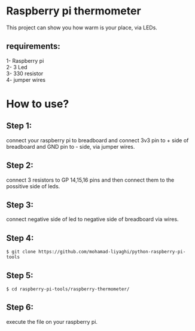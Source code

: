 # Raspberry pi thermometer
This project can show you how warm is your place, via LEDs.
## requirements:
1- Raspberry pi <br>
2- 3 Led  <br>
3- 330 resistor  <br>
4- jumper wires <br>

# How to use?
## Step 1:
<p>connect your raspberry pi to breadboard and connect 3v3 pin to + side of breadboard  and GND pin to - side, via jumper wires.</p>

## Step 2:
<p>connect 3 resistors to GP 14,15,16 pins and then connect them to the possitive side of leds.</p>

## Step 3:
<p>connect negative side of led to negative side of breadboard via wires.</p>

## Step 4:
```
$ git clone https://github.com/mohamad-liyaghi/python-raspberry-pi-tools
```

## Step 5:
```
$ cd raspberry-pi-tools/raspberry-thermometer/
```

## Step 6:
execute the file on your raspberry pi.
